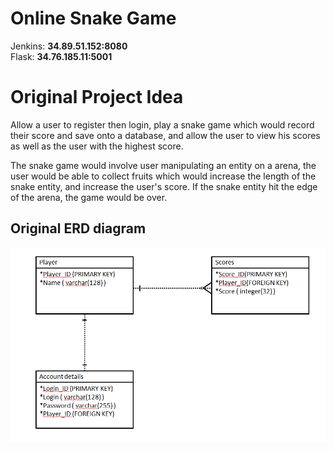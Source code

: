 # Online Snake Game

Jenkins: **34.89.51.152:8080**  
Flask: **34.76.185.11:5001**


# Original Project Idea
Allow a user to register then login, play a snake game which would record their score and save onto a database, and allow the user to view his scores as well as the user with the highest score.

The snake game would involve user manipulating an entity on a arena, the user would be able to collect fruits which would increase the length of the snake entity, and increase the user's score. If the snake entity hit the edge of the arena, the game would be over.

## Original ERD diagram
![ERD diagram](/images/ERD.png)
